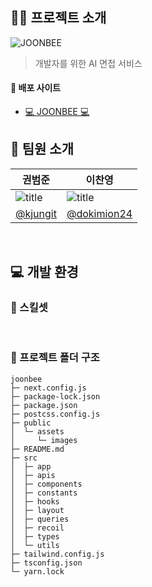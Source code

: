 ## 💁🏻 프로젝트 소개
![JOONBEE](https://github.com/kjungit/joonbee-fe/assets/100064540/68f31d0c-0ee3-415d-a162-46c73c3f2786)
> 개발자를 위한 AI 면접 서비스 <br />


#### 🔗 배포 사이트

- [💻 JOONBEE 💻](https://www.joonbee.co.kr/)

## 👥 팀원 소개
| 권범준| 이찬영|
| --------------------------------------------------------------------------------------------------- | -------------------------------------------------------------------------------------------- |
| ![title](https://avatars.githubusercontent.com/u/100064540?v=4)                                     | ![title](https://avatars.githubusercontent.com/u/92348492?v=4)                               |
| [@kjungit](https://github.com/kjungit)                                                          | [@dokimion24](https://github.com/dokimion24)                                                   |   | | 

<br />

## 💻 개발 환경
### 🔧 스킬셋

<br />

### 📁 프로젝트 폴더 구조
```
joonbee
├─ next.config.js
├─ package-lock.json
├─ package.json
├─ postcss.config.js
├─ public
│  └─ assets
│     └─ images
├─ README.md
├─ src
│  ├─ app
│  ├─ apis
│  ├─ components
│  ├─ constants
│  ├─ hooks
│  ├─ layout
│  ├─ queries
│  ├─ recoil
│  ├─ types
│  └─ utils
├─ tailwind.config.js
├─ tsconfig.json
└─ yarn.lock
```
<br />

